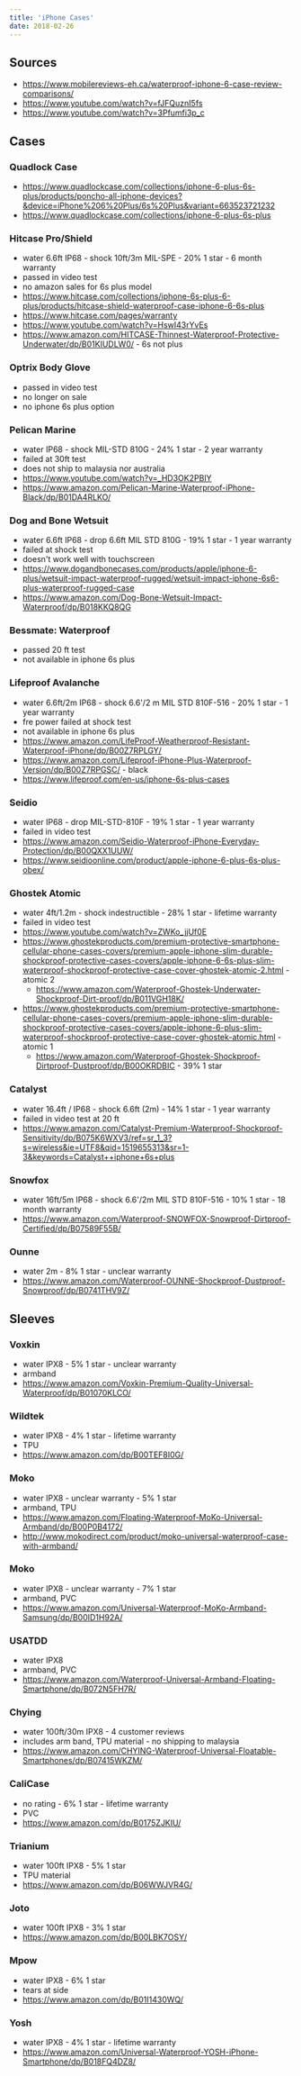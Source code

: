 ```yaml
---
title: 'iPhone Cases'
date: 2018-02-26
---
```


## Sources

* <https://www.mobilereviews-eh.ca/waterproof-iphone-6-case-review-comparisons/>
* https://www.youtube.com/watch?v=fJFQuznI5fs
* https://www.youtube.com/watch?v=3Pfumfi3p_c

## Cases

### Quadlock Case
* https://www.quadlockcase.com/collections/iphone-6-plus-6s-plus/products/poncho-all-iphone-devices?&device=iPhone%206%20Plus/6s%20Plus&variant=663523721232
* https://www.quadlockcase.com/collections/iphone-6-plus-6s-plus

### Hitcase Pro/Shield
* water 6.6ft IP68 - shock 10ft/3m MIL-SPE - 20% 1 star - 6 month warranty
* passed in video test
* no amazon sales for 6s plus model
* https://www.hitcase.com/collections/iphone-6s-plus-6-plus/products/hitcase-shield-waterproof-case-iphone-6-6s-plus
* https://www.hitcase.com/pages/warranty 
* https://www.youtube.com/watch?v=HswI43rYvEs
* https://www.amazon.com/HITCASE-Thinnest-Waterproof-Protective-Underwater/dp/B01KIUDLW0/ - 6s not plus

### Optrix Body Glove
* passed in video test
* no longer on sale
* no iphone 6s plus option

### Pelican Marine
* water IP68 - shock MIL-STD 810G - 24% 1 star - 2 year warranty
* failed at 30ft test
* does not ship to malaysia nor australia
* https://www.youtube.com/watch?v=_HD3OK2PBIY
* https://www.amazon.com/Pelican-Marine-Waterproof-iPhone-Black/dp/B01DA4RLKO/ 

### Dog and Bone Wetsuit
* water 6.6ft IP68 - drop 6.6ft MIL STD 810G - 19% 1 star  - 1 year warranty
* failed at shock test
* doesn't work well with touchscreen
* https://www.dogandbonecases.com/products/apple/iphone-6-plus/wetsuit-impact-waterproof-rugged/wetsuit-impact-iphone-6s6-plus-waterproof-rugged-case
* https://www.amazon.com/Dog-Bone-Wetsuit-Impact-Waterproof/dp/B018KKQ8QG

### Bessmate: Waterproof
* passed 20 ft test
* not available in iphone 6s plus

### Lifeproof Avalanche
* water 6.6ft/2m IP68 - shock 6.6'/2 m MIL STD 810F-516 - 20% 1 star - 1 year warranty
* fre power failed at shock test
* not available in  iphone 6s plus
* https://www.amazon.com/LifeProof-Weatherproof-Resistant-Waterproof-iPhone/dp/B00Z7RPLGY/
* https://www.amazon.com/Lifeproof-iPhone-Plus-Waterproof-Version/dp/B00Z7RPGSC/ - black
* https://www.lifeproof.com/en-us/iphone-6s-plus-cases  

### Seidio
* water IP68 - drop MIL-STD-810F - 19% 1 star - 1 year warranty
* failed in video test
* https://www.amazon.com/Seidio-Waterproof-iPhone-Everyday-Protection/dp/B00QXX1UUW/ 
* https://www.seidioonline.com/product/apple-iphone-6-plus-6s-plus-obex/

### Ghostek Atomic
* water 4ft/1.2m - shock indestructible - 28% 1 star - lifetime warranty
* failed in video test
* https://www.youtube.com/watch?v=ZWKo_jjUf0E
* https://www.ghostekproducts.com/premium-protective-smartphone-cellular-phone-cases-covers/premium-apple-iphone-slim-durable-shockproof-protective-cases-covers/apple-iphone-6-6s-plus-slim-waterproof-shockproof-protective-case-cover-ghostek-atomic-2.html  - atomic 2
    * https://www.amazon.com/Waterproof-Ghostek-Underwater-Shockproof-Dirt-proof/dp/B011VGH18K/ 
* https://www.ghostekproducts.com/premium-protective-smartphone-cellular-phone-cases-covers/premium-apple-iphone-slim-durable-shockproof-protective-cases-covers/apple-iphone-6-plus-slim-waterproof-shockproof-protective-case-cover-ghostek-atomic.html  - atomic 1
    * https://www.amazon.com/Waterproof-Ghostek-Shockproof-Dirtproof-Dustproof/dp/B00OKRDBIC - 39% 1 star

### Catalyst
* water 16.4ft / IP68 - shock 6.6ft (2m) - 14% 1 star - 1 year warranty
* failed in video test at 20 ft
* https://www.amazon.com/Catalyst-Premium-Waterproof-Shockproof-Sensitivity/dp/B075K6WXV3/ref=sr_1_3?s=wireless&ie=UTF8&qid=1519655313&sr=1-3&keywords=Catalyst++iphone+6s+plus

### Snowfox
* water 16ft/5m IP68 - shock 6.6'/2m MIL STD 810F-516 - 10% 1 star - 18 month warranty
* https://www.amazon.com/Waterproof-SNOWFOX-Snowproof-Dirtproof-Certified/dp/B07589F55B/

### Ounne
* water 2m - 8% 1 star - unclear warranty
* https://www.amazon.com/Waterproof-OUNNE-Shockproof-Dustproof-Snowproof/dp/B0741THV9Z/ 



## Sleeves

### Voxkin
* water IPX8 - 5% 1 star - unclear warranty
* armband
* https://www.amazon.com/Voxkin-Premium-Quality-Universal-Waterproof/dp/B01070KLCO/ 

### Wildtek
* water IPX8 - 4% 1 star - lifetime warranty
* TPU
* https://www.amazon.com/dp/B00TEF8I0G/ 

### Moko
* water IPX8 - unclear warranty - 5% 1 star
* armband, TPU
* https://www.amazon.com/Floating-Waterproof-MoKo-Universal-Armband/dp/B00P0B4172/
* http://www.mokodirect.com/product/moko-universal-waterproof-case-with-armband/ 

### Moko
* water IPX8 - unclear warranty - 7% 1 star
* armband, PVC
* https://www.amazon.com/Universal-Waterproof-MoKo-Armband-Samsung/dp/B00ID1H92A/

### USATDD
* water IPX8
* armband, PVC
* https://www.amazon.com/Waterproof-Universal-Armband-Floating-Smartphone/dp/B072N5FH7R/

### Chying
* water 100ft/30m IPX8 - 4 customer reviews
* includes arm band, TPU material - no shipping to malaysia
* https://www.amazon.com/CHYING-Waterproof-Universal-Floatable-Smartphones/dp/B07415WKZM/

### CaliCase
* no rating - 6% 1 star - lifetime warranty
* PVC
* https://www.amazon.com/dp/B0175ZJKIU/

### Trianium
* water 100ft IPX8 - 5% 1 star
* TPU material
* https://www.amazon.com/dp/B06WWJVR4G/ 

### Joto
* water 100ft IPX8 - 3% 1 star
* https://www.amazon.com/dp/B00LBK7OSY/ 

### Mpow
* water IPX8  - 6% 1 star
* tears at side
* https://www.amazon.com/dp/B01I1430WQ/ 

### Yosh
* water IPX8 - 4% 1 star - lifetime warranty
* https://www.amazon.com/Universal-Waterproof-YOSH-iPhone-Smartphone/dp/B018FQ4DZ8/ 
